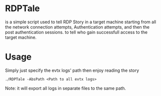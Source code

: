 # RDPTale

is a simple script used to tell RDP Story in a target machine starting from all the network connection attempts, Authentication attempts, and then the post authentication sessions. to tell who gain successfull access to the target machine.
# Usage
Simply just specify the evtx logs' path then enjoy reading the story

```
./RDPTale -AbsPath <Path to all evtx logs>
```

Note: it will export all logs in separate files to the same path.
